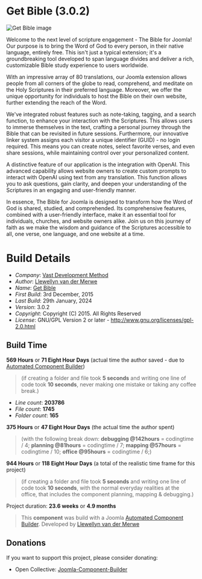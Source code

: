 # Get Bible (3.0.2)

 ![Get Bible image](https://git.vdm.dev/getBible/joomla-component/raw/branch/master/admin/assets/images/vdm-component.jpg "GetBible")

Welcome to the next level of scripture engagement - The Bible for Joomla! Our purpose is to bring the Word of God to every person, in their native language, entirely free. This isn't just a typical extension; it's a groundbreaking tool developed to span language divides and deliver a rich, customizable Bible study experience to users worldwide.

With an impressive array of 80 translations, our Joomla extension allows people from all corners of the globe to read, comprehend, and meditate on the Holy Scriptures in their preferred language. Moreover, we offer the unique opportunity for individuals to host the Bible on their own website, further extending the reach of the Word.

We've integrated robust features such as note-taking, tagging, and a search function, to enhance your interaction with the Scriptures. This allows users to immerse themselves in the text, crafting a personal journey through the Bible that can be revisited in future sessions. Furthermore, our innovative linker system assigns each visitor a unique identifier (GUID) - no login required. This means you can create notes, select favorite verses, and even share sessions, while maintaining control over your personalized content.

A distinctive feature of our application is the integration with OpenAI. This advanced capability allows website owners to create custom prompts to interact with OpenAI using text from any translation. This function allows you to ask questions, gain clarity, and deepen your understanding of the Scriptures in an engaging and user-friendly manner.

In essence, The Bible for Joomla is designed to transform how the Word of God is shared, studied, and comprehended. Its comprehensive features, combined with a user-friendly interface, make it an essential tool for individuals, churches, and website owners alike. Join us on this journey of faith as we make the wisdom and guidance of the Scriptures accessible to all, one verse, one language, and one website at a time.

# Build Details

+ *Company*: [Vast Development Method](https://getbible.net)
+ *Author*: [Llewellyn van der Merwe](mailto:joomla@vdm.io)
+ *Name*: [Get Bible](https://getbible.net)
+ *First Build*: 3rd December, 2015
+ *Last Build*: 29th January, 2024
+ *Version*: 3.0.2
+ *Copyright*: Copyright (C) 2015. All Rights Reserved
+ *License*: GNU/GPL Version 2 or later - http://www.gnu.org/licenses/gpl-2.0.html

## Build Time

**569 Hours** or **71 Eight Hour Days** (actual time the author saved -
due to [Automated Component Builder](https://www.joomlacomponentbuilder.com))

> (if creating a folder and file took **5 seconds** and writing one line of code took **10 seconds**,
> never making one mistake or taking any coffee break.)

+ *Line count*: **203786**
+ *File count*: **1745**
+ *Folder count*: **165**

**375 Hours** or **47 Eight Hour Days** (the actual time the author spent)

> (with the following break down:
> **debugging @142hours** = codingtime / 4;
> **planning @81hours** = codingtime / 7;
> **mapping @57hours** = codingtime / 10;
> **office @95hours** = codingtime / 6;)

**944 Hours** or **118 Eight Hour Days**
(a total of the realistic time frame for this project)

> (if creating a folder and file took **5 seconds** and writing one line of code took **10 seconds**,
> with the normal everyday realities at the office, that includes the component planning, mapping & debugging.)

Project duration: **23.6 weeks** or **4.9 months**

> This **component** was build with a Joomla [Automated Component Builder](https://www.joomlacomponentbuilder.com).
> Developed by [Llewellyn van der Merwe](mailto:joomla@vdm.io)

## Donations

If you want to support this project, please consider donating:
* Open Collective: [Joomla-Component-Builder](https://opencollective.com/Joomla-Component-Builder)